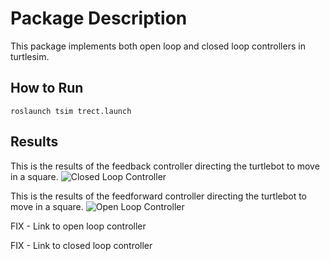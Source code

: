 # Package Description
This package implements both open loop and closed loop controllers in turtlesim.

## How to Run
```roslaunch tsim trect.launch```


## Results 
This is the results of the feedback controller directing the turtlebot to move in a square.
![Closed Loop Controller]( https://github.com/PeterJochem/Turtlebot_Navigation/blob/master/src/tsim/images/feedforward.png   "Closed Loop Controller")

This is the results of the feedforward controller directing the turtlebot to move in a square.
![Open Loop Controller]( https://github.com/PeterJochem/Turtlebot_Navigation/blob/master/src/tsim/images/feedback.png  "Open Loop Controller")

FIX - Link to open loop controller

FIX - Link to closed loop controller
